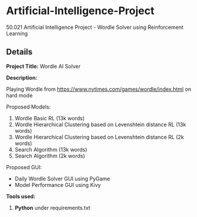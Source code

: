 # Artificial-Intelligence-Project
50.021 Artificial Intelligence Project - Wordle Solver using Reinforcement Learning

## Details
**Project Title:** Wordle AI Solver 

**Description:**

Playing Wordle from https://www.nytimes.com/games/wordle/index.html on hard mode

Proposed Models:

1. Wordle Basic RL (13k words)
2. Wordle Hierarchical Clustering based on Levenshtein distance RL (13k words)
3. Wordle Hierarchical Clustering based on Levenshtein distance RL (2k words)
4. Search Algorithm (13k words)
5. Search Algorithm (2k words)


Proposed GUI:

- Daily Wordle Solver GUI using PyGame
- Model Performance GUI using Kivy

**Tools used:**
1. **Python** under requirements.txt
